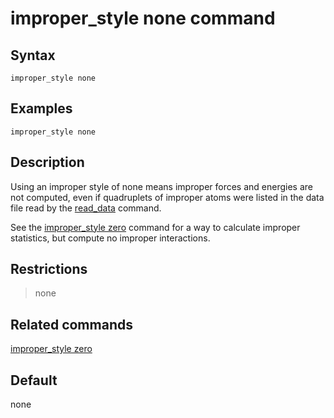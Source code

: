 # improper_style none command

## Syntax

``` LAMMPS
improper_style none
```

## Examples

``` LAMMPS
improper_style none
```

## Description

Using an improper style of none means improper forces and energies are
not computed, even if quadruplets of improper atoms were listed in the
data file read by the [read_data](read_data) command.

See the [improper_style zero](improper_zero) command for a way to
calculate improper statistics, but compute no improper interactions.

## Restrictions

> none

## Related commands

[improper_style zero](improper_zero)

## Default

none
